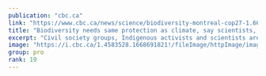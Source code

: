 ```yaml
---
publication: "cbc.ca"
link: "https://www.cbc.ca/news/science/biodiversity-montreal-cop27-1.6654447"
title: "Biodiversity needs same protection as climate, say scientists, activists at COP27 | CBC News"
excerpt: "Civil society groups, Indigenous activists and scientists are standing together at the COP27 climate conference in Sharm el-Sheikh, Egypt, and demanding firm action be taken next month at the UN Biodi"
image: "https://i.cbc.ca/1.4583528.1668691821!/fileImage/httpImage/image.jpg_gen/derivatives/16x9_620/alberta-caribou.jpg"
group: pro
rank: 19
---
```

